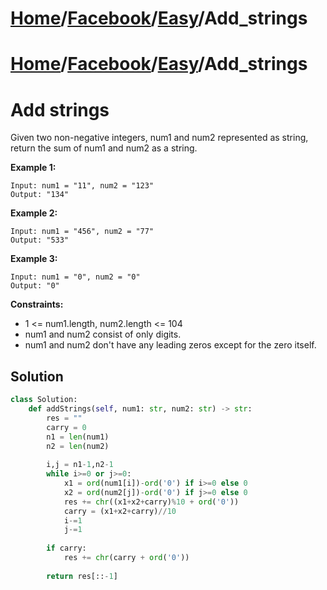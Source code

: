# [Home](./../../..)/[Facebook](./../..)/[Easy](./..)/Add_strings
# [Home](./../../..)/[Facebook](./../..)/[Easy](./..)/Add_strings
<h1>Add strings</h1>

<p>
Given two non-negative integers, num1 and num2 represented as string, return the sum of num1 and num2 as a string.

</p>

<b>Example 1:</b>

    Input: num1 = "11", num2 = "123"
    Output: "134"
    
<b>Example 2:</b>

    Input: num1 = "456", num2 = "77"
    Output: "533"
    
<b>Example 3:</b>

    Input: num1 = "0", num2 = "0"
    Output: "0"

<b>Constraints:</b>

- 1 <= num1.length, num2.length <= 104
- num1 and num2 consist of only digits.
- num1 and num2 don't have any leading zeros except for the zero itself.

<h2>Solution</h2>

```python
class Solution:
    def addStrings(self, num1: str, num2: str) -> str:
        res = ""
        carry = 0
        n1 = len(num1)
        n2 = len(num2)
        
        i,j = n1-1,n2-1
        while i>=0 or j>=0:
            x1 = ord(num1[i])-ord('0') if i>=0 else 0
            x2 = ord(num2[j])-ord('0') if j>=0 else 0
            res += chr((x1+x2+carry)%10 + ord('0'))
            carry = (x1+x2+carry)//10
            i-=1
            j-=1
        
        if carry:
            res += chr(carry + ord('0'))
            
        return res[::-1]
```

